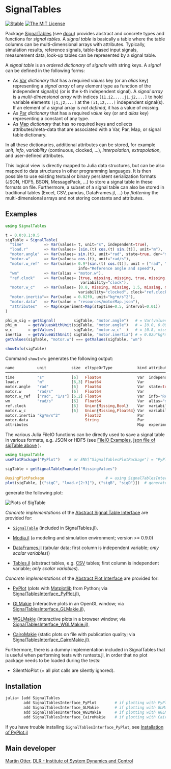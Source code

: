 # SignalTables
[![Stable](https://img.shields.io/badge/docs-stable-blue.svg)](https://modiasim.github.io/SignalTables.jl/stable/index.html)
[![The MIT License](https://img.shields.io/badge/license-MIT-brightgreen.svg?style=flat-square)](https://github.com/ModiaSim/SignalTables.jl/blob/master/LICENSE)

Package [SignalTables](https://github.com/ModiaSim/SignalTables.jl) (see [docu](https://modiasim.github.io/SignalTables.jl/stable/index.html))
provides abstract and concrete types and functions for *signal tables*.
A *signal table* is basically a table where the table columns can be multi-dimensional arrays with attributes.
Typically, simulation results, reference signals, table-based input signals, measurement data,
look-up tables can be represented by a signal table.

A *signal table* is an *ordered dictionary* of *signals* with string keys. A *signal* can be defined in the following forms:

- As [Var](https://modiasim.github.io/SignalTables.jl/stable/Functions/Signals.html#SignalTables.Var) *dictionary* that has a required *values* key
(or an *alias* key) representing a *signal array* of any element type as function of the independent signal(s) (or is the k-th independent signal). A *signal array* is a *multi-dimensional array* with indices `[i1,i2,...,j1,j2,...]` to hold variable elements `[j1,j2,...]` at the `[i1,i2,...]` independent signal(s). If an element of a signal array is *not defined*, it has a value of *missing*.
- As [Par](https://modiasim.github.io/SignalTables.jl/stable/Functions/Signals.html#SignalTables.Par) *dictionary* that has a required *value* key (or and *alias* key) representing a constant of any type.
- As [Map](https://modiasim.github.io/SignalTables.jl/stable/Functions/Signals.html#SignalTables.Map) *dictionary* that has no required keys and collects attributes/meta-data that are associated with a Var, Par, Map, or signal table dictionary.

In all these dictionaries, additional attributes can be stored, for example *unit*, *info*, *variability* (continuous, clocked, ...), *interpolation*,
*extrapolation*, and user-defined attributes.

This logical view is directly mapped to Julia data structures, but can be also mapped to data structures in other
programming languages. It is then possible to use existing textual or binary persistent serialization formats
(JSON, HDF5, BSON, MessagePack, ...) to store a signal table in these formats on file. Furthermore, a subset of a signal table
can also be stored in traditional tables (Excel, CSV, pandas, DataFrames.jl, ...) by *flattening* the multi-dimensional arrays and 
not storing constants and attributes.


## Examples

```julia
using SignalTables

t = 0.0:0.1:0.5
sigTable = SignalTable(
  "time"         => Var(values= t, unit="s", independent=true),
  "load.r"       => Var(values= [sin.(t) cos.(t) sin.(t)], unit="m"),
  "motor.angle"  => Var(values= sin.(t), unit="rad", state=true, der="motor.w"),
  "motor.w"      => Var(values= cos.(t), unit="rad/s"),
  "motor.w_ref"  => Var(values= 0.9*[sin.(t) cos.(t)], unit = ["rad", "1/s"],
                                info="Reference angle and speed"),
  "wm"           => Var(alias = "motor.w"),
  "ref.clock"    => Var(values= [true, missing, missing, true, missing, missing],
                                 variability="clock"),
  "motor.w_c"    => Var(values= [0.8, missing, missing, 1.5, missing, missing],
                                variability="clocked", clock="ref.clock"),
  "motor.inertia"=> Par(value = 0.02f0, unit="kg*m/s^2"),
  "motor.data"   => Par(value = "resources/motorMap.json"),
  "attributes"   => Map(experiment=Map(stoptime=0.5, interval=0.01))
)

phi_m_sig = getSignal(        sigTable, "motor.angle")   # = Var(values=..., unit=..., ...)
phi_m     = getValuesWithUnit(sigTable, "motor.angle")   # = [0.0, 0.0998, 0.1986, ...]u"rad"
w_c       = getValues(        sigTable, "motor.w_c"  )   # = [0.8, missing, missing, 1.5, ...]
inertia   = getValueWithUnit( sigTable, "motor.inertia") # = 0.02u"kg*m/s^2"
getValues(sigTable, "motor.w") === getValues(sigTable, "wm")

showInfo(sigTable)
```

Command `showInfo` generates the following output:

```julia
name          unit           size  eltypeOrType           kind attributes
───────────────────────────────────────────────────────────────────────────────────────────────────────
time          "s"            [6]   Float64                Var  independent=true
load.r        "m"            [6,3] Float64                Var  
motor.angle   "rad"          [6]   Float64                Var  state=true, der="motor.w"
motor.w       "rad/s"        [6]   Float64                Var  
motor.w_ref   ["rad", "1/s"] [6,2] Float64                Var  info="Reference angle and speed"
wm            "rad/s"        [6]   Float64                Var  alias="motor.w"
ref.clock                    [6]   Union{Missing,Bool}    Var  variability="clock"
motor.w_c                    [6]   Union{Missing,Float64} Var  variability="clocked", clock="ref.clock"
motor.inertia "kg*m/s^2"           Float32                Par  
motor.data                         String                 Par  
attributes                                                Map  experiment=Map(stoptime=0.5, interval=0.01)
```

The various Julia FileIO functions can be directly used to save a signal table
in various formats, e.g. JSON or HDF5 (see [FileIO Examples](https://modiasim.github.io/SignalTables.jl/stable/Examples/FileIO.html), 
[json file of sigTable above](docs/resources/examples/fileIO/VariousTypes_prettyPrint.json) ).


```julia
using SignalTable
usePlotPackage("PyPlot")    # or ENV["SignalTablesPlotPackage"] = "PyPlot"

sigTable = getSignalTableExample("MissingValues")

@usingPlotPackage                           # = using SignalTablesInterface_PyPlot
plot(sigTable, [("sigC", "load.r[2:3]"), ("sigB", "sigD")])  # generate plots
```

generate the following plot:

![Plots of SigTable](https://modiasim.github.io/SignalTables.jl/stable/resources/images/sigTable-line-plots.png)

*Concrete implementations* of the [Abstract Signal Table Interface](https://modiasim.github.io/SignalTables.jl/stable/Internal/AbstractSignalTableInterface.html) are provided for:

- [`SignalTable`](https://modiasim.github.io/SignalTables.jl/stable/Functions/SignalTables.html#SignalTables.SignalTable) (included in SignalTables.jl).

- [Modia.jl](https://github.com/ModiaSim/Modia.jl) (a modeling and simulation environment; version >= 0.9.0)

- [DataFrames.jl](https://github.com/JuliaData/DataFrames.jl)
  (tabular data; first column is independent variable; *only scalar variables*))

- [Tables.jl](https://github.com/JuliaData/Tables.jl)
  (abstract tables, e.g. [CSV](https://github.com/JuliaData/CSV.jl) tables;
  first column is independent variable; *only scalar variables*).

*Concrete implementations* of the [Abstract Plot Interface](https://modiasim.github.io/SignalTables.jl/stable/Internal/AbstractPlotInterface.html) are provided for:

- [PyPlot](https://github.com/JuliaPy/PyPlot.jl) (plots with [Matplotlib](https://matplotlib.org/stable/) from Python;
  via [SignalTablesInterface_PyPlot.jl](https://github.com/ModiaSim/SignalTablesInterface_PyPlot.jl)),

- [GLMakie](https://github.com/JuliaPlots/GLMakie.jl) (interactive plots in an OpenGL window;
  via [SignalTablesInterface_GLMakie.jl](https://github.com/ModiaSim/SignalTablesInterface_GLMakie.jl)),

- [WGLMakie](https://github.com/JuliaPlots/WGLMakie.jl) (interactive plots in a browser window;
  via [SignalTablesInterface_WGLMakie.jl](https://github.com/ModiaSim/SignalTablesInterface_WGLMakie.jl)),

- [CairoMakie](https://github.com/JuliaPlots/CairoMakie.jl) (static plots on file with publication quality;
  via [SignalTablesInterface_CairoMakie.jl](https://github.com/ModiaSim/SignalTablesInterface_CairoMakie.jl)).

Furthermore, there is a dummy implementation included in SignalTables that is useful when performing tests with runtests.jl,
in order that no plot package needs to be loaded during the tests:

- SilentNoPlot (= all plot calls are silently ignored).


## Installation

```julia
julia> ]add SignalTables
        add SignalTablesInterface_PyPlot        # if plotting with PyPlot desired
        add SignalTablesInterface_GLMakie       # if plotting with GLMakie desired
        add SignalTablesInterface_WGLMakie      # if plotting with WGLMakie desired
        add SignalTablesInterface_CairoMakie    # if plotting with CairoMakie desired
```

If you have trouble installing `SignalTablesInterface_PyPlot`, see
[Installation of PyPlot.jl](https://modiasim.github.io/SignalTables.jl/stable/index.html#Installation-of-PyPlot.jl)


## Main developer

[Martin Otter](https://rmc.dlr.de/sr/en/staff/martin.otter/),
[DLR - Institute of System Dynamics and Control](https://www.dlr.de/sr/en)